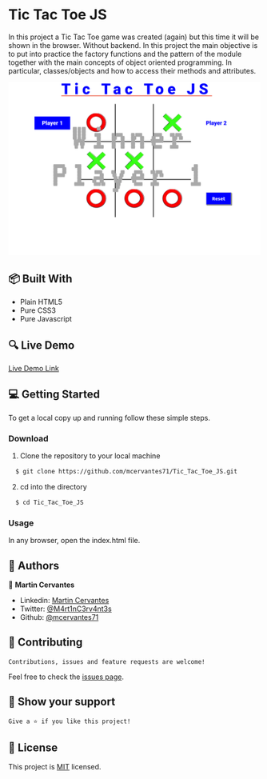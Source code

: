 # Tic Tac Toe JS

In this project a Tic Tac Toe game was created (again) but this time it will be shown in the browser. Without backend. In this project the main objective is to put into practice the factory functions and the pattern of the module together with the main concepts of object oriented programming. In particular, classes/objects and how to access their methods and attributes.

![screenshot](./Screenshot.png)

## :package: Built With

- Plain HTML5
- Pure CSS3
- Pure Javascript

## :mag: Live Demo

[Live Demo Link](https://mcervantes71.github.io/Tic_Tac_Toe_JS/index.html)

## :computer: Getting Started

To get a local copy up and running follow these simple steps.


### Download

1) Clone the repository to your local machine

```sh
  $ git clone https://github.com/mcervantes71/Tic_Tac_Toe_JS.git
```

2) cd into the directory

```sh
  $ cd Tic_Tac_Toe_JS
```

### Usage

In any browser, open the index.html file.

## :busts_in_silhouette: Authors

👤 **Martin Cervantes**

- Linkedin: [Martin Cervantes](https://www.linkedin.com/in/cervantesmartin/)
- Twitter: [@M4rt1nC3rv4nt3s](https://twitter.com/M4rt1nC3rv4nt3s)
- Github: [@mcervantes71](https://github.com/mcervantes71)

## 🤝 Contributing

    Contributions, issues and feature requests are welcome!

Feel free to check the [issues page](../../issues).

## :star2: Show your support

    Give a ⭐️ if you like this project!

## 📝 License

This project is [MIT](lic.url) licensed.
